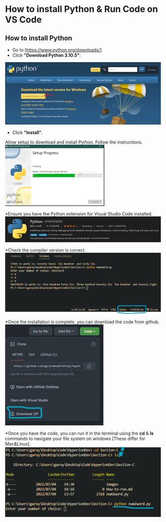 # How to install Python & Run Code on VS Code

## How to install Python


* Go to [https://www.python.org/downloads/].
* Click **"Download Python 3.10.5"**:

![](images/install.png)


* Click **"Install"**.

Allow setup to download and install Python. Follow the instructions.<br />
![](images/setup.png)

*Ensure you have the Python extension for Visual Studio Code installed.
![](images/extention.png)

*Check the compiler version is correct.
![](images/version.png)

*Once the installation is complete, you can download the code from github.<br />
![](images/github.png)

*Once you have the code, you can run it in the terminal using the **cd** & **ls** commands to navigate your file system on windows [These differ for Mac&Linux].<br />
![](images/Terminal.png)
